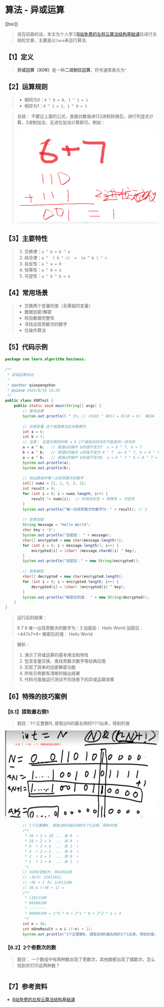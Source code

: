 # 算法 - 异或运算

[[toc]]

> 说在前面的话，本文为个人学习[B站免费的左程云算法结构基础课](https://www.bilibili.com/video/BV1Ef4y1T7Qi/?spm_id_from=333.788.recommend_more_video.1&vd_source=65c7f6924d2d8ba5fa0d4c448818e08a)后进行总结的文章，主要是以`Java`来运行算法.

## 【1】定义

> <b>异或运算（XOR）</b>是一种<b>二进制位运算</b>，符号通常表示为`^`

## 【2】运算规则

> - 相同为0：`0 ^ 0 = 0, 1 ^ 1 = 1`
> - 相异为1：`0 ^ 1 = 1, 1 ^ 0 = 1`

>  总结： 不要记上面的公式，直接对数值进行2进制转换后，进行列竖式计算，2进制加法，无进位加法计算即可。例如：
>
> ![image-20250819150247778](../../.vuepress/public/images/image-20250819150247778.png)

## 【3】主要特性

> 1. 交换律：`a ^ b = b ^ a`
> 2. 结合律：`a ^  ( b ^ c)  =  (a ^ b ) ^ c`
> 3. 自反性：`a ^ a = 0`
> 4. 恒等性：`a ^ 0 = a`
> 5. 可逆性：`a ^ b ^ b = a`

## 【4】常用场景

> - 交换两个变量的值（无需临时变量）
> - 数据加密/解密
> - 校验数据完整性
> - 寻找出现奇数次的数字
> - 位操作算法

## 【5】代码示例

```java
package com.learn.algorithm.business;

/**
 * 异或运算测试
 *
 * @author qianpengzhan
 * @since 2025/8/19 14:20
 */
public class XORTest {
    public static void main(String[] args) {
        // 基本运算
        System.out.println(5 ^ 3); // (0101 ^ 0011 = 0110 = 6)  输出6

        // 交换变量 这个就是算法这块需要的
        int a = 6;
        int b = 7;
        // 注意： 这里交换的时候 a b 2个值指向的内存不能是同一块内存
        a = a ^ b;   // 赋值a的操作 b的值不变为7  a = 6 ^ 7, b = 7
        b = a ^ b;   // 赋值b的操作 a的指不变为 6 ^ 7  a= 6 ^ 7, b = 6 ^ 7 ^ 7 = 6 ^ 0 = 6  自反性  恒等性
        a = a ^ b;   // 赋值a的操作 b的值不变为6  a = 6 ^ 7 ^ 6 = 0 ^ 7 = 7, b = 6
        System.out.println(a);
        System.out.println(b);

        // 找出数组中唯一出现奇数次的数字
        int[] nums = {1, 2, 3, 2, 1};
        int result = 0;
        for (int i = 0; i < nums.length; i++) {
            result ^= nums[i];  // 利用自反性 + 恒等性 = 可逆性
        }
        System.out.println("唯一出现奇数次的数字为：" + result); // 3

        // 简单加密
        String message = "Hello World";
        char key = 'X';
        System.out.println("加密前： " + message);
        char[] encrypted = new char[message.length()];
        for (int i = 0; i < message.length(); i++) {
            encrypted[i] = (char) (message.charAt(i) ^ key);
        }
        System.out.println("加密后：" + new String(encrypted));

        // 简单解密
        char[] decrypted = new char[encrypted.length];
        for (int i = 0; i < encrypted.length; i++) {
            decrypted[i] = (char) (encrypted[i] ^ key);
        }
        System.out.println("解密后的值： " + new String(decrypted));
    }
}
```

> 运行后的结果：
>
> 6
> 7
> 6
> 唯一出现奇数次的数字为：3
> 加密前： Hello World
> 加密后：=447x7*4<
> 解密后的值： Hello World

> 解析：
>
> 1. 演示了异或运算的基本用法和特性
> 2. 包含变量交换、查找奇数次数字等经典应用
> 3. 实现了简单的加密解密功能
> 4. 所有示例都有清晰的输出结果
> 5. 代码可直接运行测试不同场景下的异或运算效果

## 【6】特殊的技巧案例

### 【6.1】提取最右侧1

> 题目：1个正整数N, 提取出N的最右侧的1个1出来，得到的值

![image-20250819172911950](../../.vuepress/public/images/image-20250819172911950.png)

```java
        // 1个正整数N, 提取出N的最右侧的1个1出来，得到的值
        /**
         * 36 ÷ 2 = 18 ... 余 0  ↑
         * 18 ÷ 2 = 9  ... 余 0  ↑
         * 9  ÷ 2 = 4  ... 余 1  ↑
         * 4  ÷ 2 = 2  ... 余 0  ↑
         * 2  ÷ 2 = 1  ... 余 0  ↑
         * 1  ÷ 2 = 0  ... 余 1  ↑
         */
        // 36的2进制为: 00100100
        // ~36为: 11011011
        // ~36 + 1 为: 11011100
        // 36 & (~36 + 1) =
        /**
         * 11011100
         * 00100100
         * --------
         * 00000100 = 2^0 * 0 + 2^1 * 0 + 2^2 * 1 = 4
         */
        int n = 36;
        int nOneResult = n & ((~n) + 1);
        System.out.println("1个正整数N, 提取出N的最右侧的1个1出来，得到的值: " + nOneResult); // 输出4
```

### 【6.2】2个奇数次的数

> 题目： 一个数组中有两种数出现了奇数次，其他数都出现了偶数次，怎么找到并打印这两种数？

```java


```

## 【7】参考资料

- [B站免费的左程云算法结构基础课](https://www.bilibili.com/video/BV1Ef4y1T7Qi/?spm_id_from=333.788.recommend_more_video.1&vd_source=65c7f6924d2d8ba5fa0d4c448818e08a)

